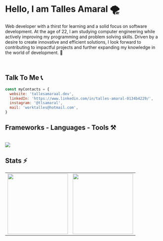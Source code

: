 

<h1>Hello, I am Talles Amaral 🌪️</h1>

Web developer with a thirst for learning and a solid focus on software development. At the age of 22, I am studying computer engineering while actively improving my programming and problem solving skills. Driven by a desire to create innovative and efficient solutions, I look forward to contributing to impactful projects and further expanding my knowledge in the world of development. 🚀

<br/>
<h2>Talk To Me 📞</h2>

```javascript
const myContacts = {
  website: 'tallesamaraal.dev',
  linkedIn: 'https://www.linkedin.com/in/talles-amaral-0134b4229/',
  instagram: '@tlsamaral',
  mail: 'worktalles@hotmail.com',
}
```

<h2 >Frameworks - Languages - Tools ⚒</h2>
<br/>
<div>
    <img src="https://skillicons.dev/icons?i=html,css,react,bootstrap,vscode,visualstudio,github,figma,tailwind,redux,styledcomponents,git,nodejs,javascript,typescript,express,firebase,mongodb,cs,nextjs,mysql,docker,linux,dotnet,md" />
</div>

<h2>Stats ⚡</h2>

<div >
  <table>
    <tbody>
      <tr>
          <td>
             <a href="https://github.com/tlsamaral">
               <img height="195" src="https://github-readme-stats.vercel.app/api?username=tlsamaral&show_icons=true&theme=codeSTACKr&include_all_commits=true&count_private=true"/>
          </td>
          <td>
             <a href="https://github.com/tlsamaral">
             <img height="195" src="https://github-readme-stats.vercel.app/api/top-langs/?username=tlsamaral&layout=compact&langs_count=7&theme=codeSTACKr"/>
          </td>
      </tr>
    </tbody>
  </table>
</div>
